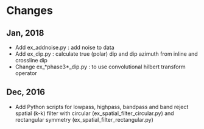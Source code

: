 # Changes
## Jan, 2018
 - Add ex_addnoise.py : add noise to data
 - Add ex_dip.py :  calculate true (polar) dip and dip azimuth from inline and crossline dip
 - Change ex_\*phase3\*_dip.py : to use convolutional hilbert transform operator
 
## Dec, 2016
 - Add Python scripts for lowpass, highpass, bandpass and band reject spatial (k-k) filter with circular (ex_spatial_filter_circular.py) and rectangular symmetry (ex_spatial_filter_rectangular.py)
 
